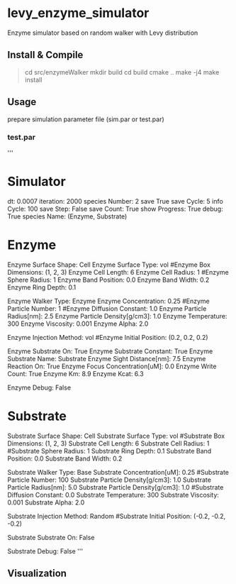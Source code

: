 # levy_enzyme_simulator
Enzyme simulator based on random walker with Levy distribution

## Install & Compile

> cd src/enzymeWalker
> mkdir build
> cd build
> cmake ..
> make -j4
> make install

## Usage

prepare simulation parameter file (sim.par or test.par)

### test.par

'''
# Simulator

dt: 0.0007
iteration: 2000
species Number: 2
save True
save Cycle: 5
info Cycle: 100
save Step: False
save Count: True
show Progress: True
debug: True
species Name: (Enzyme, Substrate)

# Enzyme

Enzyme Surface Shape: Cell
Enzyme Surface Type: vol
#Enzyme Box Dimensions: (1, 2, 3)
Enzyme Cell Length: 6
Enzyme Cell Radius: 1
#Enzyme Sphere Radius: 1
Enzyme Band Position: 0.0
Enzyme Band Width: 0.2
Enzyme Ring Depth: 0.1

Enzyme Walker Type: Enzyme
Enzyme Concentration: 0.25
#Enzyme Particle Number: 1
#Enzyme Diffusion Constant: 1.0
Enzyme Particle Radius[nm]: 2.5
Enzyme Particle Density[g/cm3]: 1.0
Enzyme Temperature: 300
Enzyme Viscosity: 0.001
Enzyme Alpha: 2.0

Enzyme Injection Method: vol
#Enzyme Initial Position: (0.2, 0.2, 0.2)

Enzyme Substrate On: True
Enzyme Substrate Constant: True
Enzyme Substrate Name: Substrate
Enzyme Sight Distance[nm]: 7.5
Enzyme Reaction On: True
Enzyme Focus Concentration[uM]: 0.0
Enzyme Write Count: True
Enzyme Km: 8.9
Enzyme Kcat: 6.3

Enzyme Debug: False

# Substrate

Substrate Surface Shape: Cell
Substrate Surface Type: vol
#Substrate Box Dimensions: (1, 2, 3)
Substrate Cell Length: 6
Substrate Cell Radius: 1
#Substrate Sphere Radius: 1
Substrate Ring Depth: 0.1
Substrate Band Position: 0.0
Substrate Band Width: 0.2

Substrate Walker Type: Base
Substrate Concentration[uM]: 0.25
#Substrate Particle Number: 100
Substrate Particle Density[g/cm3]: 1.0
Substrate Particle Radius[nm]: 5.0
Substrate Particle Density[g/cm3]: 1.0
#Substrate Diffusion Constant: 0.0
Substrate Temperature: 300
Substrate Viscosity: 0.001
Substrate Alpha: 2.0

Substrate Injection Method: Random
#Substrate Initial Position: (-0.2, -0.2, -0.2)

Substrate Substrate On: False

Substrate Debug: False
'''

## Visualization

